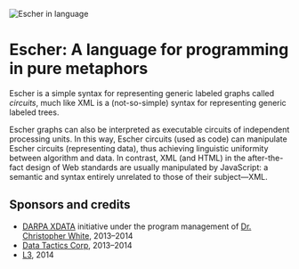 ![Escher in language](https://github.com/gocircuit/escher/raw/master/misc/img/main.png)

# Escher: A language for programming in pure metaphors

Escher is a simple syntax for representing generic labeled graphs called _circuits_, much like
XML is a (not-so-simple) syntax for representing generic labeled trees.

Escher graphs can also be interpreted as executable circuits of independent processing
units. In this way, Escher circuits (used as code) can manipulate Escher circuits (representing data),
thus achieving linguistic uniformity between algorithm and data.
In contrast, XML (and HTML) in the after-the-fact design of Web standards are
usually manipulated by JavaScript: a semantic and syntax entirely unrelated to
those of their subject—XML.

## Sponsors and credits

* [DARPA XDATA](http://www.darpa.mil/Our_Work/I2O/Programs/XDATA.aspx) initiative 
under the program management of
[Dr. Christopher White](http://www.darpa.mil/Our_Work/I2O/Personnel/Dr_Christopher_White.aspx), 2013–2014
* [Data Tactics Corp](http://www.data-tactics.com/), 2013–2014
* [L3](http://www.l-3com.com/), 2014
